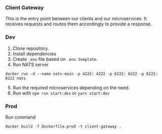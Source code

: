 ### Client Gateway

This is the entry point between our clients and our microservices. It receives requests and routes them accordingly to provide a response.

### Dev

1. Clone repository.
2. Install dependencies
3. Create `.env` file based on `.env.template`.
4. Run NATS server

```
docker run -d --name nats-main -p 4222: 4222 -p 6222: 6222 -p 8222: 8222 nats
```

5. Run the required microservices depending on the need.
6. Run with `npm run start:dev` or `yarn start:dev`

### Prod

Run command

```
docker build -f Dockerfile.prod -t client-gateway .
```
